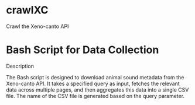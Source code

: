 # crawlXC
Crawl the Xeno-canto API 

# Bash Script for Data Collection

Description

The Bash script is designed to download animal sound metadata from the Xeno-canto API. It takes a specified query as input, fetches the relevant data across multiple pages, and then aggregates this data into a single CSV file. The name of the CSV file is generated based on the query parameter.
